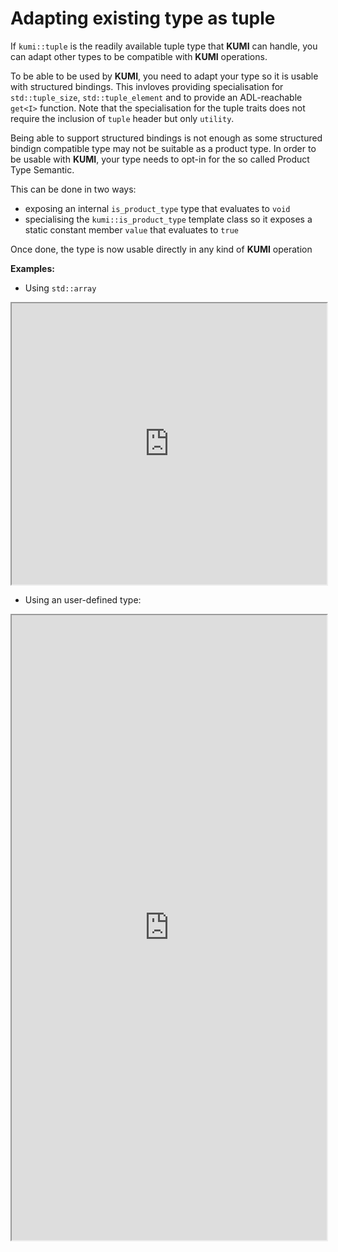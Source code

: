 # Adapting existing type as tuple

If `kumi::tuple` is the readily available tuple type that **KUMI** can handle,
you can adapt other types to be compatible with **KUMI** operations.

To be able to be used by **KUMI**, you need to adapt your type so it is usable with structured
bindings. This invloves providing specialisation for `std::tuple_size`, `std::tuple_element` and
to provide an ADL-reachable `get<I>` function. Note that the specialisation for the tuple traits
does not require the inclusion of `tuple` header but only `utility`.

Being able to support structured bindings is not enough as some structured bindign compatible
type may not be suitable as a product type. In order to be usable with **KUMI**, your type needs
to opt-in for the so called Product Type Semantic.

This can be done in two ways:
  - exposing an internal `is_product_type` type that evaluates to `void`
  - specialising the `kumi::is_product_type` template class so it exposes a static constant member `value` that evaluates to `true`

Once done, the type is now usable directly in any kind of **KUMI** operation

**Examples:**
  + Using `std::array`

<iframe width="100%" height="450px"  src="https://godbolt.org/e#g:!((g:!((g:!((h:codeEditor,i:(filename:'1',fontScale:14,fontUsePx:'0',j:1,lang:c%2B%2B,selection:(endColumn:1,endLineNumber:1,positionColumn:1,positionLineNumber:1,selectionStartColumn:1,selectionStartLineNumber:1,startColumn:1,startLineNumber:1),source:'%23include+%3Ciostream%3E%0A%23include+%3Ckumi.hpp%3E%0A%23include+%3Carray%3E%0A%0Atemplate%3Ctypename+T,+std::size_t+N%3E%0Astruct++kumi::is_product_type%3Cstd::array%3CT,N%3E%3E+%0A++++++:+std::true_type+%0A%7B%7D%3B%0A%0Aint+main()%0A%7B%0A++std::array%3Cfloat,5%3E+vs%7B0.1f,1.2f,2.3f,3.4f,4.5f%7D%3B%0A++kumi::for_each_index(+%5B%5D(int+i,+auto+e)+%0A++++++++++++++++++++++++%7B+%0A++++++++++++++++++++++++++std::cout+%3C%3C+%22%23%22+%3C%3C+i%0A++++++++++++++++++++++++++++++++++++%3C%3C+%22+:+%22+%3C%3C+e+%0A++++++++++++++++++++++++++++++++++++%3C%3C+%22%5Cn%22%3B+%0A++++++++++++++++++++++++%7D%0A++++++++++++++++++++++,+vs%0A++++++++++++++++++++++)%3B%0A%7D'),l:'5',n:'0',o:'C%2B%2B+source+%231',t:'0')),k:74.88250652741515,l:'4',n:'0',o:'',s:0,t:'0'),(g:!((h:executor,i:(argsPanelShown:'1',compilationPanelShown:'0',compiler:g112,compilerOutShown:'0',execArgs:'',execStdin:'',fontScale:14,fontUsePx:'0',j:1,lang:c%2B%2B,libs:!((name:kumi,ver:trunk)),options:'-std%3Dc%2B%2B20+-O3',source:1,stdinPanelShown:'1',tree:'1',wrap:'1'),l:'5',n:'0',o:'Executor+x86-64+gcc+11.2+(C%2B%2B,+Editor+%231)',t:'0')),header:(),k:25.11749347258485,l:'4',n:'0',o:'',s:0,t:'0')),l:'2',n:'0',o:'',t:'0')),version:4"></iframe>

  + Using an user-defined type:

<iframe width="100%" height="1000px" src="https://godbolt.org/e#z:OYLghAFBqd5QCxAYwPYBMCmBRdBLAF1QCcAaPECAMzwBtMA7AQwFtMQByARg9KtQYEAysib0QXACx8BBAKoBnTAAUAHpwAMvAFYTStJg1DIApACYAQuYukl9ZATwDKjdAGFUtAK4sGe1wAyeAyYAHI%2BAEaYxHoADqgKhE4MHt6%2BcQlJAkEh4SxRMVy2mPaOAkIETMQEqT5%2BRXaYDskVVQQ5YZHRegqV1bXpDX3twZ353VwAlLaoXsTI7BzmAMzByN5YANQmy25OvcSYrDvYJhoAgitrG5jbuwDWPngAdAixsSdnlxfMbAqxTAWmwYCi%2BJgA7FYLptNgcvA5NhFUKovjCIVDzjCYV5EkZNngFAB9WLEDDwgiEggAT1itx2ABFNgA3VB4dA7DFY/GCfEc1FYqi0VBMAibKh86FY5AIKqbUzLTnbcH0iXfTGbAiYFixAyanZuXroEAgRIAL0wlM2AEkTpssOtqbSIEwvERJttJcBMAQIEjVHKBL1zAA2WHuhioTCqBaxAj89H8mF4KgBkGa1QkiA25YqnMad2HAhzBiw554VVc5Op3pRzPZ3P0qabQvF0vihWJ/EptBp2vELMMhlmAve1sKZ7yxUQlUXfma7W6zD6w3Gs0W0XZ7Aw%2B20R2YZ2u1Du/len1%2BkNh4GR6OYWPxyGdqs9msZ/v1hn55uj4gl8fljuSkm3aBumdaDjmTYtj%2BbYVliT4gX2A45kOI5FtB46TvejIepcypghc846iKS67LaXxwgisIEEaIBFjqFprvqILGueyynIBWIgFRNHBJqwDEGIhLPpUgjLtRq54OalKkMsZEPnhAFqoRi76raFGiiutFePRhIlFqjBxrsGikMxICsVu6KbDiwTABqNJ0jm3KGRYWLTqqynEapbFUcQ5LccadH0Lp9BsKJuxFKZ5lKi51l4nudyMoKwrOUquYYh5eqkd56n%2BVpOl6aFhluGYJkKCxyJyTFuK2fFDJyjKxAcmiCkYl8vGbCwTDBBAkxgg%2BkqRciiIopCRRmM8yxUKQYAcAAWjNbmKTCjwsBQID8MQumAgghLBFgqgQNsACsVhHfSEDtXgpCbC6RCbJgx4cVyz0vc9lmdq9n2vZpaCuncbj6tsZhmCs5hmP9gPlk9X0w7DEO7ED4NcWD8NuPdOFw5jsNeWjYMmEdbgMHjCoY1jX1udDZObNdEQopTZO9Yp04cNMtCcEdvB%2BBwWikKgnAA5Y1iwrM8x0mYyw8KQBCaCz0z3CA4Ljcs4JHQAnOCqtcFwwPglwR3SGzHCSJzMu85wvBlcZ0vcyzpBwLASBRk0h5kBQzrEMACjKIYJRCAgqAAO5c5LaDanQIrJN7IS0H7gdczzoexHQ3TAFrJWJ8nxAAPKurHQem07yDnB7ZUcLwhcVPgXO8PwggiGI7BSDIgiKCo6g26QuhFAYRgoNY1j6HgERlbAvzsCtV1Mt0BC%2BQw9yTNMqCxskpcALSGgypiC5YZgaJsq9Z8sFsiwsPTUcEUe%2B/7%2BfcLwM%2BYIsksBwJsScDwrPsybHd8xw2CqM7RBiCbFUAADmDKvYMkhNjAGQMgTYWtnjgwgALKwlhrq4EICQIGEtJh3xlgvUgCAjhYBiD1Ug8szDgmeMGMwkgNC7xASA8EisQGSGDMsfQnBjYmVNj/C2IArb4I/hwMwX8eZ8KlkI0gU9iCJGcJIIAA%3D%3D"></iframe>
